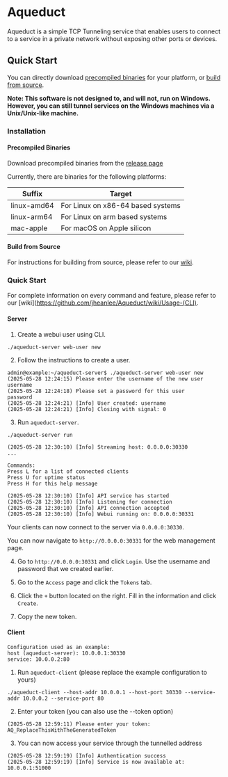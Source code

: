 # Aqueduct

Aqueduct is a simple TCP Tunneling service that enables users to connect to a service in a private network without exposing other ports or devices.

## Quick Start

You can directly download [precompiled binaries](#precompiled-binaries) for your platform, or [build from source](https://github.com/jheanlee/Aqueduct/wiki/Installation#build-from-source).

**Note: This software is not designed to, and will not, run on Windows.**
**However, you can still tunnel services on the Windows machines via a Unix/Unix-like machine.**

### Installation

#### Precompiled Binaries

Download precompiled binaries from the [release page](https://github.com/jheanlee/Aqueduct/releases/latest)

Currently, there are binaries for the following platforms: 

| Suffix      | Target                            |
|-------------|-----------------------------------|
| linux-amd64 | For Linux on x86-64 based systems |
| linux-arm64 | For Linux on arm based systems    |
| mac-apple   | For macOS on Apple silicon        |

#### Build from Source

For instructions for building from source, please refer to our [wiki](https://github.com/jheanlee/Aqueduct/wiki/Installation#build-from-source).

### Quick Start

For complete information on every command and feature, please refer to our [wiki](https://github.com/jheanlee/Aqueduct/wiki/Usage-(CLI).

#### Server

1. Create a webui user using CLI.

```
./aqueduct-server web-user new
```

2. Follow the instructions to create a user.

```
admin@example:~/aqueduct-server$ ./aqueduct-server web-user new
(2025-05-28 12:24:15) Please enter the username of the new user
username
(2025-05-28 12:24:18) Please set a password for this user
password
(2025-05-28 12:24:21) [Info] User created: username
(2025-05-28 12:24:21) [Info] Closing with signal: 0
```

3. Run `aqueduct-server`.

```
./aqueduct-server run
```

```
(2025-05-28 12:30:10) [Info] Streaming host: 0.0.0.0:30330
...

Commands:
Press L for a list of connected clients
Press U for uptime status
Press H for this help message

(2025-05-28 12:30:10) [Info] API service has started
(2025-05-28 12:30:10) [Info] Listening for connection
(2025-05-28 12:30:10) [Info] API connection accepted
(2025-05-28 12:30:10) [Info] Webui running on: 0.0.0.0:30331
```

Your clients can now connect to the server via `0.0.0.0:30330`.

You can now navigate to `http://0.0.0.0:30331` for the web management page.

4. Go to `http://0.0.0.0:30331` and click `Login`. Use the username and password that we created earlier.


5. Go to the `Access` page and click the `Tokens` tab. 


6. Click the `+` button located on the right. Fill in the information and click `Create`.

7. Copy the new token.

#### Client

```
Configuration used as an example:
host (aqueduct-server): 10.0.0.1:30330
service: 10.0.0.2:80
```

1. Run `aqueduct-client` (please replace the example configuration to yours)
```
./aqueduct-client --host-addr 10.0.0.1 --host-port 30330 --service-addr 10.0.0.2 --service-port 80
```

2. Enter your token (you can also use the --token option)
```
(2025-05-28 12:59:11) Please enter your token:
AQ_ReplaceThisWithTheGeneratedToken
```

3. You can now access your service through the tunnelled address
```
(2025-05-28 12:59:19) [Info] Authentication success
(2025-05-28 12:59:19) [Info] Service is now available at: 10.0.0.1:51000
```